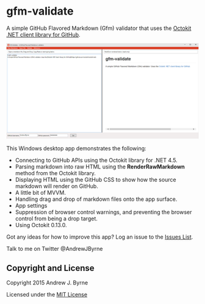 # gfm-validate
A simple GitHub Flavored Markdown (Gfm) validator that uses the [Octokit .NET client library for GitHub](https://github.com/octokit/octokit.net). 

![screenshot](https://github.com/AndrewJByrne/gfm-validate/blob/master/assets/app-screenshot.png)

This Windows desktop app demonstrates the following:
* Connecting to GitHub APIs using the Octokit library for .NET 4.5.
* Parsing markdown into raw HTML using the **RenderRawMarkdown** method from the Octokit library.
* Displaying HTML using the GitHub CSS to show how the source markdown will render on GitHub.
* A little bit of MVVM.
* Handling drag and drop of markdown files onto the app surface.
* App settings
* Suppression of browser control warnings, and preventing the browser control from being a drop target.
* Using Octokit 0.13.0.

Got any ideas for how to improve this app? Log an issue to the [Issues List](https://github.com/AndrewJByrne/gfm-validate/issues).

Talk to me on Twitter @AndrewJByrne

## Copyright and License

Copyright 2015 Andrew J. Byrne

Licensed under the [MIT License](https://github.com/AndrewJByrne/gfm-validate/blob/master/LICENSE)
